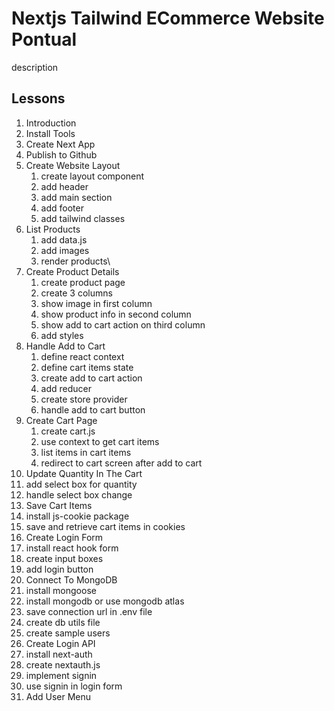 # Nextjs Tailwind ECommerce Website Pontual

description

## Lessons

1. Introduction
2. Install Tools
3. Create Next App
4. Publish to Github
5. Create Website Layout
   1. create layout component
   2. add header
   3. add main section
   4. add footer
   5. add tailwind classes
6. List Products
   1. add data.js
   2. add images
   3. render products\
7. Create Product Details
   1. create product page
   2. create 3 columns
   3. show image in first column
   4. show product info in second column
   5. show add to cart action on third column
   6. add styles
8. Handle Add to Cart
   1. define react context
   2. define cart items state
   3. create add to cart action
   4. add reducer
   5. create store provider
   6. handle add to cart button
9. Create Cart Page
   1. create cart.js
   2. use context to get cart items
   3. list items in cart items
   4. redirect to cart screen after add to cart
10. Update Quantity In The Cart
11. add select box for quantity
12. handle select box change
13. Save Cart Items
14. install js-cookie package
15. save and retrieve cart items in cookies
16. Create Login Form
17. install react hook form
18. create input boxes
19. add login button
20. Connect To MongoDB
21. install mongoose
22. install mongodb or use mongodb atlas
23. save connection url in .env file
24. create db utils file
25. create sample users
26. Create Login API
27. install next-auth
28. create nextauth.js
29. implement signin
30. use signin in login form
31. Add User Menu
